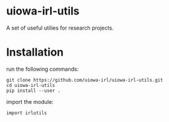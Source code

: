 # uiowa-irl-utils
A set of useful utilies for research projects. 

# Installation
run the following commands:
```
git clone https://github.com/uiowa-irl/uiowa-irl-utils.git
cd uiowa-irl-utils
pip install --user .
```
 
import the  module: 
```
import irlutils
```




